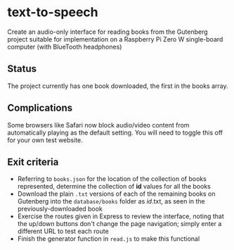 # text-to-speech
Create an audio-only interface for reading books from the Gutenberg project suitable for implementation on a Raspberry Pi Zero W single-board computer (with BlueTooth headphones)

## Status
The project currently has one book downloaded, the first in the books array.

## Complications
Some browsers like Safari now block audio/video content from automatically playing as the default setting. You will need to toggle this off for your own test website.

## Exit criteria
* Referring to `books.json` for the location of the collection of books represented, determine the collection of **id** values for all the books
* Download the plain `.txt` versions of each of the remaining books on Gutenberg into the `database/books` folder as *id*.txt, as seen in the previously-downloaded book
* Exercise the routes given in Express to review the interface, noting that the up/down buttons don't change the page navigation; simply enter a different URL to test each route
* Finish the generator function in `read.js` to make this functional